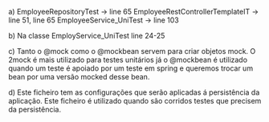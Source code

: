 a) EmployeeRepositoryTest -> line 65
   EmployeeRestControllerTemplateIT -> line 51, line 65
   EmployeeService_UniTest -> line 103
   
b) Na classe EmployService_UniTest line 24-25

c) Tanto o @mock como o @mockbean servem para criar objetos mock. O 2mock é mais utilizado para testes unitários já o @mockbean é utilizado quando um teste é apoiado por um teste em spring e queremos trocar um bean por uma versão mocked desse bean.

d) Este ficheiro tem as configurações que serão aplicadas á persistência da aplicação. Este ficheiro é utilizado quando são corridos testes que precisem da persistência.
